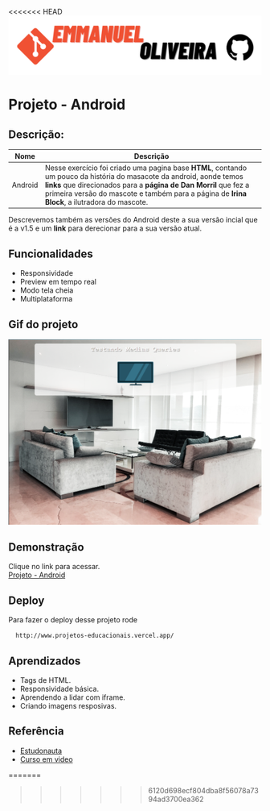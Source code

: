 <<<<<<< HEAD
![banner-github](https://github.com/emmanuelmarcosdeoliveira/media-query/blob/main/imagens/manu-github.png) 
# Projeto - Android
## Descrição:
Nome |   Descrição
---- | -----------
Android | Nesse exercício foi criado uma pagina base **HTML**, contando um pouco da história do  masacote da android, aonde  temos **links** que direcionados para a **página de Dan Morril** que fez a primeira versão do mascote e também para a página de **Irina Block**, a ilutradora do mascote. 
Descrevemos também as versões do Android deste a sua versão incial que é a v1.5 e um **link** para derecionar para a sua versão atual.   

## Funcionalidades

- Responsividade
- Preview em tempo real
- Modo tela cheia
- Multiplataforma


## Gif do projeto

![Projeto- Android](https://github.com/emmanuelmarcosdeoliveira/media-query/blob/main/imagens/screenshout.png?raw=true)

## Demonstração
Clique no link para acessar. <br>
 [Projeto - Android ](http://www.projetos-educacionais.vercel.app/)


## Deploy

Para fazer o deploy desse projeto rode

```bash
  http://www.projetos-educacionais.vercel.app/
  ```


## Aprendizados

-  Tags de HTML.
 - Responsividade básica.
 - Aprendendo a lidar com iframe.
 - Criando imagens resposivas. 

## Referência

 - [Estudonauta](https://www.estudonauta.com/)
 - [Curso em video](https://cursoemvideo.com)
 
=======
>>>>>>> 6120d698ecf804dba8f56078a7394ad3700ea362

